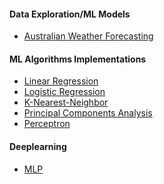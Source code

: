 #### Data Exploration/ML Models
- [Australian Weather Forecasting](weather-australia/Australia_Weather_Forecast.ipynb)


#### ML Algorithms Implementations
- [Linear Regression](AlgorithmsFS/Regression.ipynb)
- [Logistic Regression](AlgorithmsFS/Principal-Component-Analysis.ipynb)
- [K-Nearest-Neighbor](AlgorithmsFS/K-Nearest-Neighbor.ipynb)
- [Principal Components Analysis](AlgorithmsFS/Principal-Component-Analysis.ipynb)
- [Perceptron]()


#### Deeplearning
- [MLP]()
